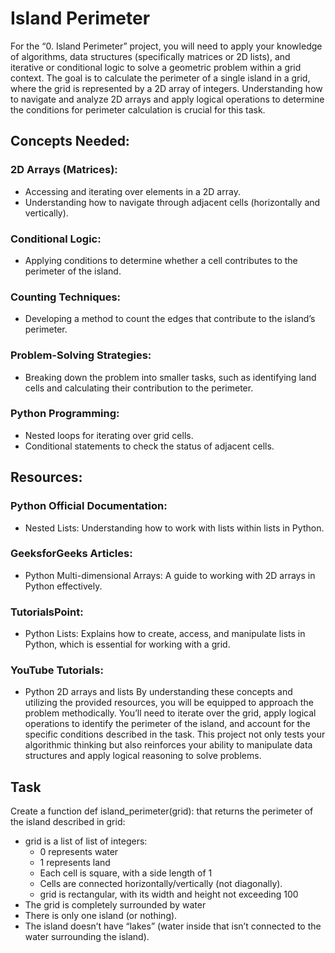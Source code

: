 # Island Perimeter
For the “0. Island Perimeter” project, you will need to apply your knowledge of algorithms, data structures (specifically matrices or 2D lists), and iterative or conditional logic to solve a geometric problem within a grid context. The goal is to calculate the perimeter of a single island in a grid, where the grid is represented by a 2D array of integers. Understanding how to navigate and analyze 2D arrays and apply logical operations to determine the conditions for perimeter calculation is crucial for this task.

## Concepts Needed:
### 2D Arrays (Matrices):

- Accessing and iterating over elements in a 2D array.
- Understanding how to navigate through adjacent cells (horizontally and vertically).
### Conditional Logic:

- Applying conditions to determine whether a cell contributes to the perimeter of the island.
### Counting Techniques:

- Developing a method to count the edges that contribute to the island’s perimeter.
### Problem-Solving Strategies:

- Breaking down the problem into smaller tasks, such as identifying land cells and calculating their contribution to the perimeter.
### Python Programming:

- Nested loops for iterating over grid cells.
- Conditional statements to check the status of adjacent cells.
## Resources:
### Python Official Documentation:

- Nested Lists: Understanding how to work with lists within lists in Python.
### GeeksforGeeks Articles:

- Python Multi-dimensional Arrays: A guide to working with 2D arrays in Python effectively.
### TutorialsPoint:

- Python Lists: Explains how to create, access, and manipulate lists in Python, which is essential for working with a grid.
### YouTube Tutorials:

- Python 2D arrays and lists
By understanding these concepts and utilizing the provided resources, you will be equipped to approach the problem methodically. You’ll need to iterate over the grid, apply logical operations to identify the perimeter of the island, and account for the specific conditions described in the task. This project not only tests your algorithmic thinking but also reinforces your ability to manipulate data structures and apply logical reasoning to solve problems.

## Task
Create a function def island_perimeter(grid): that returns the perimeter of the island described in grid:

- grid is a list of list of integers:
	* 0 represents water
	* 1 represents land
	* Each cell is square, with a side length of 1
	* Cells are connected horizontally/vertically (not diagonally).
	* grid is rectangular, with its width and height not exceeding 100
- The grid is completely surrounded by water
- There is only one island (or nothing).
- The island doesn’t have “lakes” (water inside that isn’t connected to the water surrounding the island).

